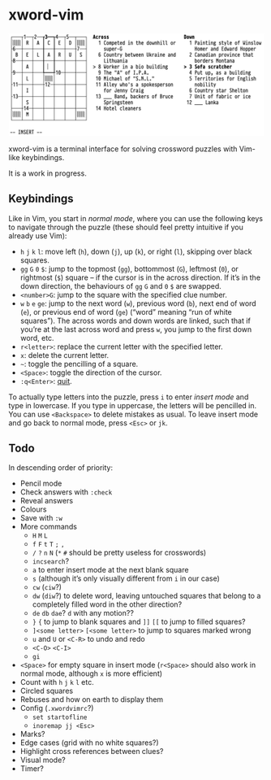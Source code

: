 # xword-vim

![Screenshot](screenshot.png)

xword-vim is a terminal interface for solving crossword puzzles with
Vim-like keybindings.

It is a work in progress.

## Keybindings

Like in Vim, you start in *normal mode*, where you can use the following
keys to navigate through the puzzle (these should feel pretty intuitive
if you already use Vim):

- `h` `j` `k` `l`: move left (`h`), down (`j`), up (`k`), or right
  (`l`), skipping over black squares.
- `gg` `G` `0` `$`: jump to the topmost (`gg`), bottommost (`G`),
  leftmost (`0`), or rightmost (`$`) square – if the cursor is in the
  across direction. If it’s in the down direction, the behaviours of
  `gg` `G` and `0` `$` are swapped.
- `<number>G`: jump to the square with the specified clue number.
- `w` `b` `e` `ge`: jump to the next word (`w`), previous word (`b`),
  next end of word (`e`), or previous end of word (`ge`) (“word” meaning
  “run of white squares”). The across words and down words are linked,
  such that if you’re at the last across word and press `w`, you jump to
  the first down word, etc.
- `r<letter>`: replace the current letter with the specified letter.
- `x`: delete the current letter.
- `~`: toggle the pencilling of a square.
- `<Space>`: toggle the direction of the cursor.
- `:q<Enter>`: [quit](https://www.youtube.com/watch?v=TLbfqZBL8t8).

To actually type letters into the puzzle, press `i` to enter *insert
mode* and type in lowercase. If you type in uppercase, the letters will
be pencilled in. You can use `<Backspace>` to delete mistakes as usual.
To leave insert mode and go back to normal mode, press `<Esc>` or `jk`.

## Todo

In descending order of priority:

- Pencil mode
- Check answers with `:check`
- Reveal answers
- Colours
- Save with `:w`
- More commands
    - `H` `M` `L`
    - `f` `F` `t` `T` `;` `,`
    - `/` `?` `n` `N` (`*` `#` should be pretty useless for crosswords)
    - `incsearch`?
    - `a` to enter insert mode at the next blank square
    - `s` (although it’s only visually different from `i` in our case)
    - `cw` (`ciw`?)
    - `dw` (`diw`?) to delete word, leaving untouched squares that
      belong to a completely filled word in the other direction?
    - `de` `db` `dae`? `d` with any motion??
    - `}` `{` to jump to blank squares and `]]` `[[` to jump to filled
      squares?
    - `]<some letter>` `[<some letter>` to jump to squares marked wrong
    - `u` and `U` or `<C-R>` to undo and redo
    - `<C-O>` `<C-I>`
    - `gi`
- `<Space>` for empty square in insert mode (`r<Space>` should also work
  in normal mode, although `x` is more efficient)
- Count with `h` `j` `k` `l` etc.
- Circled squares
- Rebuses and how on earth to display them
- Config (`.xwordvimrc`?)
    - `set startofline`
    - `inoremap jj <Esc>`
- Marks?
- Edge cases (grid with no white squares?)
- Highlight cross references between clues?
- Visual mode?
- Timer?
